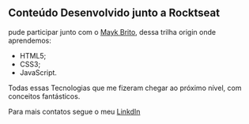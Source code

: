 ## Conteúdo Desenvolvido junto a Rocktseat

pude participar junto com o [Mayk Brito](https://www.linkedin.com/in/maykbrito/), dessa trilha origin onde aprendemos:

* HTML5;
* CSS3;
* JavaScript.

Todas essas Tecnologias que me fizeram chegar ao próximo nível, com conceitos fantásticos.

Para mais contatos segue o meu [LinkdIn](https://www.linkedin.com/in/rafael-f-couto-5776501a9/)

